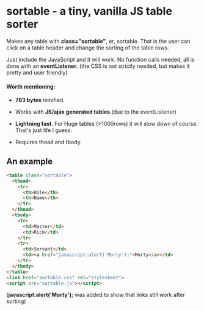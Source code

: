 # sortable - a tiny, vanilla JS table sorter

Makes any table with **class="sortable"**, er, sortable. That is the user can click on a table header and change the sorting of the table rows.

Just include the JavaScript and it will work. No function calls needed, all is done with an **eventListener**.
(the CSS is not strictly needed, but makes it pretty and user friendly)


#### Worth mentioning:

- **783 bytes** minified.

- Works with **JS/ajax generated tables**.(due to the eventListener)

- **Lightning fast**. For Huge tables (>1000rows) it will slow down of course. That's just life I guess.

- Requires thead and tbody.

## An example
```html
<table class="sortable">
  <thead>
    <tr>
      <th>Role</th>
      <th>Name</th>
    </tr>
  </thead>
  <tbody>
    <tr>
      <td>Master</td>
      <td>Rick</td>
    </tr>
    <tr>
      <td>Servant</td>
      <td><a href="javascript:alert('Morty');">Morty</a></td>
    </tr>
  </tbody>
</table>
<link href="sortable.css" rel="stylesheet">
<script src="sortable.js"></script>
```

(**javascript:alert('Morty');** was added to show that links still work after sorting)

